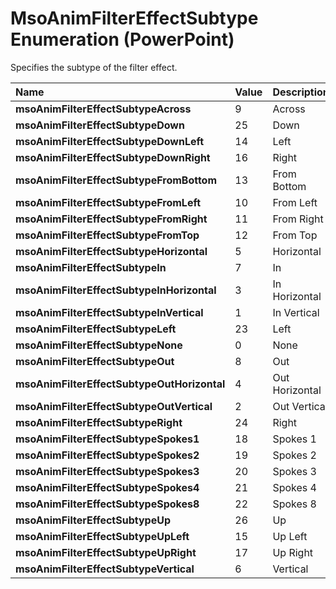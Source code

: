 
# MsoAnimFilterEffectSubtype Enumeration (PowerPoint)

Specifies the subtype of the filter effect.



|**Name**|**Value**|**Description**|
|:-----|:-----|:-----|
| **msoAnimFilterEffectSubtypeAcross**|9|Across|
| **msoAnimFilterEffectSubtypeDown**|25|Down|
| **msoAnimFilterEffectSubtypeDownLeft**|14|Left|
| **msoAnimFilterEffectSubtypeDownRight**|16|Right|
| **msoAnimFilterEffectSubtypeFromBottom**|13|From Bottom|
| **msoAnimFilterEffectSubtypeFromLeft**|10|From Left|
| **msoAnimFilterEffectSubtypeFromRight**|11|From Right|
| **msoAnimFilterEffectSubtypeFromTop**|12|From Top|
| **msoAnimFilterEffectSubtypeHorizontal**|5|Horizontal|
| **msoAnimFilterEffectSubtypeIn**|7|In|
| **msoAnimFilterEffectSubtypeInHorizontal**|3|In Horizontal|
| **msoAnimFilterEffectSubtypeInVertical**|1|In Vertical|
| **msoAnimFilterEffectSubtypeLeft**|23|Left|
| **msoAnimFilterEffectSubtypeNone**|0|None|
| **msoAnimFilterEffectSubtypeOut**|8|Out|
| **msoAnimFilterEffectSubtypeOutHorizontal**|4|Out Horizontal|
| **msoAnimFilterEffectSubtypeOutVertical**|2|Out Vertical|
| **msoAnimFilterEffectSubtypeRight**|24|Right|
| **msoAnimFilterEffectSubtypeSpokes1**|18|Spokes 1|
| **msoAnimFilterEffectSubtypeSpokes2**|19|Spokes 2|
| **msoAnimFilterEffectSubtypeSpokes3**|20|Spokes 3|
| **msoAnimFilterEffectSubtypeSpokes4**|21|Spokes 4|
| **msoAnimFilterEffectSubtypeSpokes8**|22|Spokes 8|
| **msoAnimFilterEffectSubtypeUp**|26|Up|
| **msoAnimFilterEffectSubtypeUpLeft**|15|Up Left|
| **msoAnimFilterEffectSubtypeUpRight**|17|Up Right|
| **msoAnimFilterEffectSubtypeVertical**|6|Vertical|
